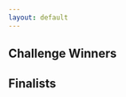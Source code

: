 ```yaml
---
layout: default
---
```


## Challenge Winners

<div id="random_winners"></div>

## Finalists

<div id="random_finalists"></div>
